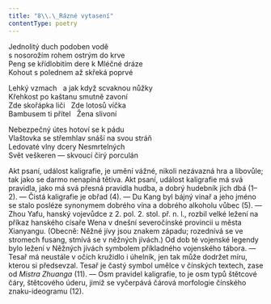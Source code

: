 ```yaml
---
title: "8\\.\_Rázné vytasení"
contentType: poetry
---
```


<section>

Jednolitý duch podoben vodě  
s nosorožím rohem ostrým do krve  
Peng se křídlobitím dere k Mléčné dráze  
Kohout s polednem až skřeká poprvé

</section>

<section>

Lehký vzmach   a jak když scvaknou nůžky  
Křehkost po kaštanu smutně zavoní  
Zde skořápka liči   Zde lotosů víčka  
Bambusem ti přítel   Žena slivoní

</section>

<section>

Nebezpečný útes hotoví se k pádu  
Vlaštovka se střemhlav snáší na svou stráň  
Ledovaté vlny dcery Nesmrtelných  
Svět veškeren — skvoucí čirý porculán

</section>


<section>

Akt psaní, událost kaligrafie, je umění vážné, nikoli nezávazná hra a libovůle; tak jako se darmo nenapíná tětiva. Akt psaní, událost kaligrafie má svá pravidla, jako má svá přesná pravidla hudba, a dobrý hudebník jich dbá (1–2). — Čistá kaligrafie je obřad (4). — Du Kang byl bájný vinař a jeho jméno se stalo posléze synonymem dobrého vína a dobrého alkoholu vůbec (5). — Zhou Yafu, hanský vojevůdce z 2. pol. 2. stol. př. n. l., rozbil velké ležení na příkaz hanského císaře Wena v dnešní severočínské provincii u města Xianyangu. (Obecně: Něžné jívy jsou znakem západu; rozednívá se ve stromech fusang, stmívá se v něžných jívách.) Od dob té vojenské legendy bylo ležení v Něžných jívách symbolem příkladného vojenského tábora. — Tesař má neustále v očích kružidlo i úhelník, jen tak může dodržet míru, kterou si předsevzal. Tesař je častý symbol umělce v čínských textech, zase od _Mistra_ _Zhuanga_ (11). — Osm pravidel kaligrafie, to je osm typů štětcové čáry, štětcového úderu, jimiž se vyčerpává čárová morfologie čínského znaku-ideogramu (12).

</section>

